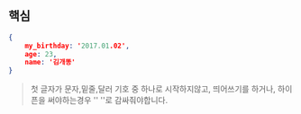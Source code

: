 ## 핵심
```json
{
	my_birthday: '2017.01.02',
	age: 23,
	name: '김개똥'
}
```
> 첫 글자가 문자,밑줄,달러 기호 중 하나로 시작하지않고, 띄어쓰기를 하거나, 하이픈을 써야하는경우 '' ''로 감싸줘야합니다.
